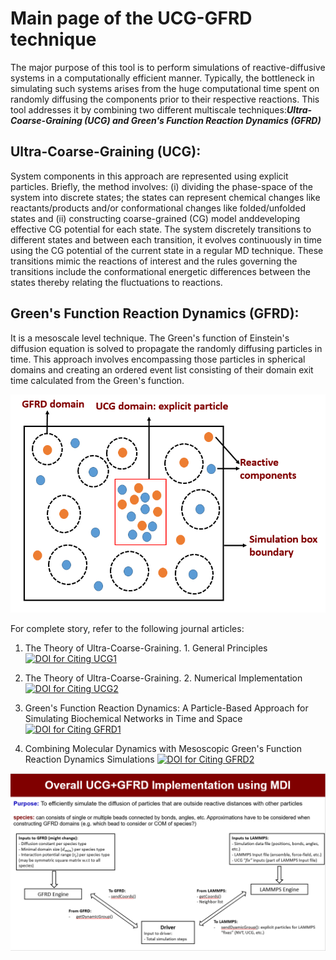 # **Main page of the UCG-GFRD technique**

The major purpose of this tool is to perform simulations of reactive-diffusive systems in a computationally efficient manner. Typically, the  bottleneck in simulating such systems arises from the huge computational time spent on randomly diffusing the components prior to their respective reactions. This tool addresses it by combining two different multiscale techniques:***Ultra-Coarse-Graining (UCG) and Green's Function Reaction Dynamics (GFRD)***

## **Ultra-Coarse-Graining (UCG):** 
System components in this approach are represented using explicit particles. Briefly, the method involves: (i) dividing the phase-space of the system into discrete states; the states can represent chemical changes like reactants/products and/or conformational changes like folded/unfolded states and (ii) constructing coarse-grained (CG) model anddeveloping effective CG potential for each state. The system discretely transitions to different states and between each transition, it evolves continuously in time using the CG potential of the current state in a regular MD technique. These transitions mimic the reactions of interest and the rules governing the transitions include the conformational energetic differences between the states thereby relating the fluctuations to reactions.

## **Green's Function Reaction Dynamics (GFRD):** 
It is a mesoscale level technique. The Green's function of Einstein's diffusion equation is solved to propagate the randomly diffusing particles in time. This approach involves encompassing those particles in spherical domains and creating an ordered event list consisting of their domain exit time calculated from the Green's function.

![UCG-GFRD Schematic](images/MethodSchematic1.png)


For complete story, refer to the following journal articles:
1) The Theory of Ultra-Coarse-Graining. 1. General Principles
[![DOI for Citing UCG1](https://img.shields.io/badge/DOI%3A-https%3A%2F%2Fdoi.org%2F10.1021%2Fct4000444-green)](https://doi.org/10.1021/ct4000444)

2) The Theory of Ultra-Coarse-Graining. 2. Numerical Implementation
[![DOI for Citing UCG2](https://img.shields.io/badge/DOI%3A%20-%20https%3A%2F%2Fdoi.org%2F10.1021%2Fct500834t-brightgreen)](https://doi.org/10.1021/ct500834t)

3) Green's Function Reaction Dynamics: A Particle-Based Approach for Simulating Biochemical Networks in Time and Space
[![DOI for Citing GFRD1](https://img.shields.io/badge/DOI%3A%20-%20https%3A%2F%2Fdoi.org%2F10.1063%F1.2137716-blue)](https://doi.org/10.1063/1.2137716)

4) Combining Molecular Dynamics with Mesoscopic Green's Function Reaction Dynamics Simulations
[![DOI for Citing GFRD2](https://img.shields.io/badge/DOI%3A%20-%20https%3A%2F%2Fdoi.org%2F10.1063%F1.4936254-green)](https://doi.org/10.1063/1.4936254)

![Overall Driver-Engine Structure](images/OverallStructure.png)